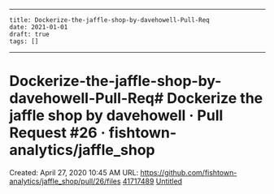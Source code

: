 
---
    title: Dockerize-the-jaffle-shop-by-davehowell-Pull-Req
    date: 2021-01-01    
    draft: true
    tags: []
---
# Dockerize-the-jaffle-shop-by-davehowell-Pull-Req# Dockerize the jaffle shop by davehowell · Pull Request #26 · fishtown-analytics/jaffle_shop
Created: April 27, 2020 10:45 AM
URL: https://github.com/fishtown-analytics/jaffle_shop/pull/26/files
[41717489](Dockerize%20the%20jaffle%20shop%20by%20davehowell%20%C2%B7%20Pull%20Req%200a8015bec62d4947af5b0dd0e5207468/41717489)
[Untitled](Dockerize%20the%20jaffle%20shop%20by%20davehowell%20%C2%B7%20Pull%20Req%200a8015bec62d4947af5b0dd0e5207468/Untitled%20Database%205a2f1bcbea3c4fc58f5521360ba1845d.csv)
